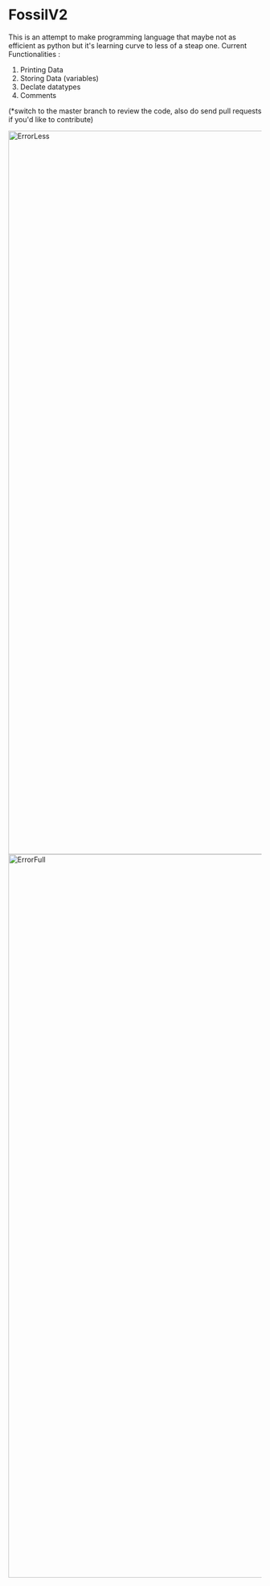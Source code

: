 # FossilV2
This is an attempt to make programming language that maybe not as efficient as python but it's learning curve to less of a steap one.
Current Functionalities : 
  1. Printing Data
  2. Storing Data (variables)
  3. Declate datatypes
  4. Comments

(*switch to the master branch to review the code, also do send pull requests if you'd like to contribute)

<img width="1440" alt="ErrorLess" src="https://user-images.githubusercontent.com/101819090/196765047-b8272819-4f4d-40eb-98c5-5fba08534f50.png">
<img width="1440" alt="ErrorFull" src="https://user-images.githubusercontent.com/101819090/196765098-fda729a6-b43d-47a6-b13e-c71a5a81bc22.png">
